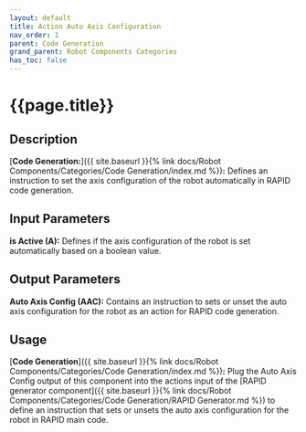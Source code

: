 ```yaml
---
layout: default
title: Action Auto Axis Configuration
nav_order: 1
parent: Code Generation
grand_parent: Robot Components Categories
has_toc: false
---
```


# **{{page.title}}**

## **Description**

[**Code Generation:**]({{ site.baseurl }}{% link docs/Robot Components/Categories/Code Generation/index.md %})**:** Defines an instruction to set the axis configuration of the robot automatically in RAPID code generation.

## **Input Parameters**

**is Active (A):** Defines if the axis configuration of the robot is set automatically based on a boolean value.

## **Output Parameters**

**Auto Axis Config (AAC):** Contains an instruction to sets or unset the auto axis configuration for the robot as an action for RAPID code generation.

## **Usage**

[**Code Generation**]({{ site.baseurl }}{% link docs/Robot Components/Categories/Code Generation/index.md %})**:** Plug the Auto Axis Config output of this component into the actions input of the [RAPID generator component]({{ site.baseurl }}{% link docs/Robot Components/Categories/Code Generation/RAPID Generator.md %}) to define an instruction that sets or unsets the auto axis configuration for the robot in RAPID main code.